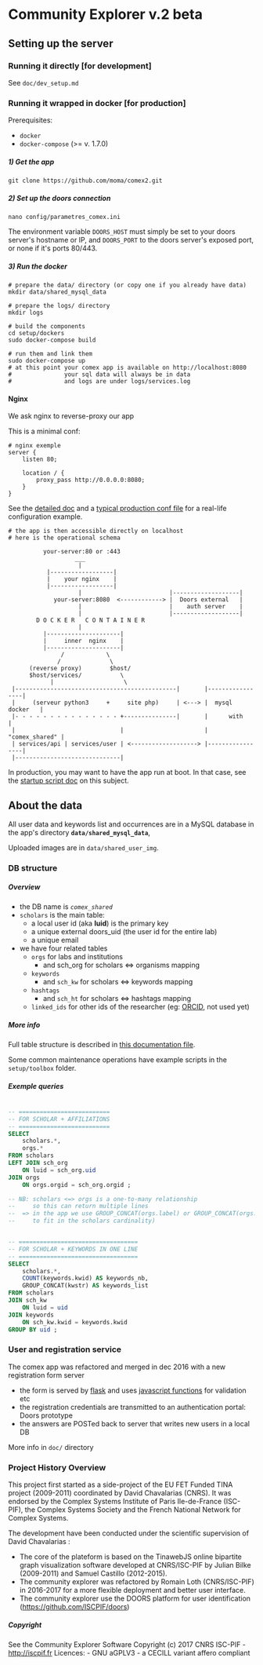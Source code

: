 Community Explorer v.2 beta
===========================

## Setting up the server

### Running it directly [for development]
See `doc/dev_setup.md`

### Running it wrapped in docker [for production]
Prerequisites:
  - `docker`
  - `docker-compose` (>= v. 1.7.0)  

##### 1) Get the app
```
git clone https://github.com/moma/comex2.git
```

##### 2) Set up the doors connection
```
nano config/parametres_comex.ini
```
The environment variable `DOORS_HOST` must simply be set to your doors server's hostname or IP, and `DOORS_PORT` to the doors server's exposed port, or none if it's ports 80/443.


##### 3) Run the docker
```
# prepare the data/ directory (or copy one if you already have data)
mkdir data/shared_mysql_data

# prepare the logs/ directory
mkdir logs

# build the components
cd setup/dockers
sudo docker-compose build

# run them and link them
sudo docker-compose up
# at this point your comex app is available on http://localhost:8080
#               your sql data will always be in data
#               and logs are under logs/services.log
```

#### Nginx
We ask nginx to reverse-proxy our app

This is a minimal conf:

```
# nginx exemple
server {
    listen 80;

    location / {
        proxy_pass http://0.0.0.0:8080;
    }
}
```
See the [detailed doc](https://github.com/moma/comex2/blob/master/doc/nginx_conf.md) and a [typical production conf file](https://github.com/moma/comex2/blob/master/setup/comex2_deployed_outer.nginx.conf) for a real-life configuration example.

```
# the app is then accessible directly on localhost
# here is the operational schema

          your-server:80 or :443
                   ___
                    |
           |------------------|
           |    your nginx    |
           |------------------|
                    |                         |-------------------|
             your-server:8080  <------------> |  Doors external   |
                    |                         |    auth server    |
                    |                         |-------------------|
        D O C K E R   C O N T A I N E R
                    |
          |---------------------|
          |     inner  nginx    |
          |---------------------|
               /            \
              /              \
      (reverse proxy)        $host/
      $host/services/           \
            |                    \
 |----------------------------------------------|       |-----------------|
 |     (serveur python3     +     site php)     | <---> |  mysql docker   |
 |- - - - - - - - - - - - - - - +---------------|       |      with       |
 |                              |                       |  "comex_shared" |
 | services/api | services/user | <-------------------> |-----------------|
 |------------------------------|
```

In production, you may want to have the app run at boot. In that case, see the [startup script doc](https://github.com/moma/comex2/blob/master/doc/startup_script.md) on this subject.

## About the data

All user data and keywords list and occurrences are in a MySQL database in the app's directory **`data/shared_mysql_data`**,

Uploaded images are in `data/shared_user_img`.

### DB structure

##### Overview
  - the DB name is *`comex_shared`*  
  - `scholars` is the main table:
     - a local user id (aka **luid**) is the primary key
     - a unique external doors_uid (the user id for the entire lab)
     - a unique email
  - we have four related tables
    - `orgs` for labs and institutions
      - and sch_org for scholars <=> organisms mapping
    - `keywords`
      - and `sch_kw` for scholars <=> keywords mapping
    - `hashtags`
      - and `sch_ht` for scholars <=> hashtags mapping
    - `linked_ids` for other ids of the researcher (eg: [ORCID](http://orcid.org/), not used yet)

##### More info
Full table structure is described in [this documentation file](https://github.com/moma/comex2/blob/master/doc/table_specifications.md).

Some common maintenance operations have example scripts in the `setup/toolbox` folder.

##### Exemple queries
```SQL

-- ==========================
-- FOR SCHOLAR + AFFILIATIONS
-- ==========================
SELECT
    scholars.*,
    orgs.*
FROM scholars
LEFT JOIN sch_org
    ON luid = sch_org.uid
JOIN orgs
    ON orgs.orgid = sch_org.orgid ;

-- NB: scholars <=> orgs is a one-to-many relationship
--     so this can return multiple lines
--  => in the app we use GROUP_CONCAT(orgs.label) or GROUP_CONCAT(orgs.toarray)
--     to fit in the scholars cardinality)


-- ==================================
-- FOR SCHOLAR + KEYWORDS IN ONE LINE
-- ==================================
SELECT
    scholars.*,
    COUNT(keywords.kwid) AS keywords_nb,
    GROUP_CONCAT(kwstr) AS keywords_list
FROM scholars
JOIN sch_kw
    ON luid = uid
JOIN keywords
    ON sch_kw.kwid = keywords.kwid
GROUP BY uid ;
```

### User and registration service
The comex app was refactored and merged in dec 2016 with a new registration form server

  - the form is served by [flask](http://flask.pocoo.org/) and uses [javascript functions](https://github.com/moma/comex2/blob/master/static/js/comex_reg_form_controllers.js) for validation etc  
  - the registration credentials are transmitted to an authentication portal: Doors prototype  
  - the answers are POSTed back to server that writes new users in a local DB  

More info in `doc/` directory

### Project History Overview
This project first started as a side-project of the EU FET Funded TINA project (2009-2011) coordinated by David Chavalarias (CNRS). It was endorsed by the Complex Systems Institute of Paris Ile-de-France (ISC-PIF), the Complex Systems Society and the French National Network for Complex Systems.

The development have been conducted under the scientific supervision of David Chavalarias :
-  The core of the plateform is based on the TinawebJS online bipartite graph visualization software developed at CNRS/ISC-PIF by Julian Bilke (2009-2011) and Samuel Castillo (2012-2015).
- The community explorer was refactored by Romain Loth (CNRS/ISC-PIF) in 2016-2017 for a more flexible deployment and better user interface.
- The community explorer use the DOORS platform for user identification (https://github.com/ISCPIF/doors)

##### Copyright
See the Community Explorer Software Copyright (c) 2017 CNRS ISC-PIF - http://iscpif.fr
Licences:
    - GNU aGPLV3
    - a CECILL variant affero compliant
